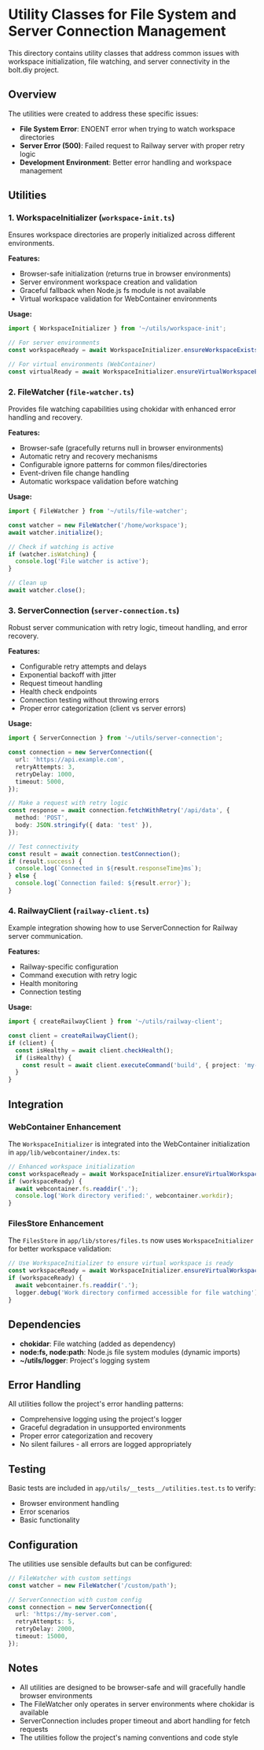# Utility Classes for File System and Server Connection Management

This directory contains utility classes that address common issues with workspace initialization, file watching, and server connectivity in the bolt.diy project.

## Overview

The utilities were created to address these specific issues:

- **File System Error**: ENOENT error when trying to watch workspace directories
- **Server Error (500)**: Failed request to Railway server with proper retry logic
- **Development Environment**: Better error handling and workspace management

## Utilities

### 1. WorkspaceInitializer (`workspace-init.ts`)

Ensures workspace directories are properly initialized across different environments.

**Features:**

- Browser-safe initialization (returns true in browser environments)
- Server environment workspace creation and validation
- Graceful fallback when Node.js fs module is not available
- Virtual workspace validation for WebContainer environments

**Usage:**

```typescript
import { WorkspaceInitializer } from '~/utils/workspace-init';

// For server environments
const workspaceReady = await WorkspaceInitializer.ensureWorkspaceExists('/home/workspace');

// For virtual environments (WebContainer)
const virtualReady = await WorkspaceInitializer.ensureVirtualWorkspaceExists('.');
```

### 2. FileWatcher (`file-watcher.ts`)

Provides file watching capabilities using chokidar with enhanced error handling and recovery.

**Features:**

- Browser-safe (gracefully returns null in browser environments)
- Automatic retry and recovery mechanisms
- Configurable ignore patterns for common files/directories
- Event-driven file change handling
- Automatic workspace validation before watching

**Usage:**

```typescript
import { FileWatcher } from '~/utils/file-watcher';

const watcher = new FileWatcher('/home/workspace');
await watcher.initialize();

// Check if watching is active
if (watcher.isWatching) {
  console.log('File watcher is active');
}

// Clean up
await watcher.close();
```

### 3. ServerConnection (`server-connection.ts`)

Robust server communication with retry logic, timeout handling, and error recovery.

**Features:**

- Configurable retry attempts and delays
- Exponential backoff with jitter
- Request timeout handling
- Health check endpoints
- Connection testing without throwing errors
- Proper error categorization (client vs server errors)

**Usage:**

```typescript
import { ServerConnection } from '~/utils/server-connection';

const connection = new ServerConnection({
  url: 'https://api.example.com',
  retryAttempts: 3,
  retryDelay: 1000,
  timeout: 5000,
});

// Make a request with retry logic
const response = await connection.fetchWithRetry('/api/data', {
  method: 'POST',
  body: JSON.stringify({ data: 'test' }),
});

// Test connectivity
const result = await connection.testConnection();
if (result.success) {
  console.log(`Connected in ${result.responseTime}ms`);
} else {
  console.log(`Connection failed: ${result.error}`);
}
```

### 4. RailwayClient (`railway-client.ts`)

Example integration showing how to use ServerConnection for Railway server communication.

**Features:**

- Railway-specific configuration
- Command execution with retry logic
- Health monitoring
- Connection testing

**Usage:**

```typescript
import { createRailwayClient } from '~/utils/railway-client';

const client = createRailwayClient();
if (client) {
  const isHealthy = await client.checkHealth();
  if (isHealthy) {
    const result = await client.executeCommand('build', { project: 'my-app' });
  }
}
```

## Integration

### WebContainer Enhancement

The `WorkspaceInitializer` is integrated into the WebContainer initialization in `app/lib/webcontainer/index.ts`:

```typescript
// Enhanced workspace initialization
const workspaceReady = await WorkspaceInitializer.ensureVirtualWorkspaceExists('.');
if (workspaceReady) {
  await webcontainer.fs.readdir('.');
  console.log('Work directory verified:', webcontainer.workdir);
}
```

### FilesStore Enhancement

The `FilesStore` in `app/lib/stores/files.ts` now uses `WorkspaceInitializer` for better workspace validation:

```typescript
// Use WorkspaceInitializer to ensure virtual workspace is ready
const workspaceReady = await WorkspaceInitializer.ensureVirtualWorkspaceExists('.');
if (workspaceReady) {
  await webcontainer.fs.readdir('.');
  logger.debug('Work directory confirmed accessible for file watching');
}
```

## Dependencies

- **chokidar**: File watching (added as dependency)
- **node:fs, node:path**: Node.js file system modules (dynamic imports)
- **~/utils/logger**: Project's logging system

## Error Handling

All utilities follow the project's error handling patterns:

- Comprehensive logging using the project's logger
- Graceful degradation in unsupported environments
- Proper error categorization and recovery
- No silent failures - all errors are logged appropriately

## Testing

Basic tests are included in `app/utils/__tests__/utilities.test.ts` to verify:

- Browser environment handling
- Error scenarios
- Basic functionality

## Configuration

The utilities use sensible defaults but can be configured:

```typescript
// FileWatcher with custom settings
const watcher = new FileWatcher('/custom/path');

// ServerConnection with custom config
const connection = new ServerConnection({
  url: 'https://my-server.com',
  retryAttempts: 5,
  retryDelay: 2000,
  timeout: 15000,
});
```

## Notes

- All utilities are designed to be browser-safe and will gracefully handle browser environments
- The FileWatcher only operates in server environments where chokidar is available
- ServerConnection includes proper timeout and abort handling for fetch requests
- The utilities follow the project's naming conventions and code style
